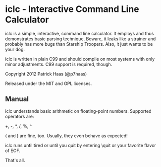iclc - Interactive Command Line Calculator
==========================================

iclc is a simple, interactive, command line calculator. It employs and thus
demonstrates basic parsing technique. Beware, it leaks like a strainer and
probably has more bugs than Starship Troopers. Also, it just wants to be
your dog.

iclc is written in plain C99 and should compile on most systems with only minor
adjustments. C99 support is required, though. 

Copyright 2012 Patrick Haas (@p7haas)

Released under the MIT and GPL licenses.

Manual
------

iclc understands basic arithmetic on floating-point numbers. Supported operators are:

+, -, *, /, %, ^

( and ) are fine, too. Usually, they even behave as expected!

iclc runs until tired or until you quit by entering \quit or your favorite flavor of EOF.

That's all.
